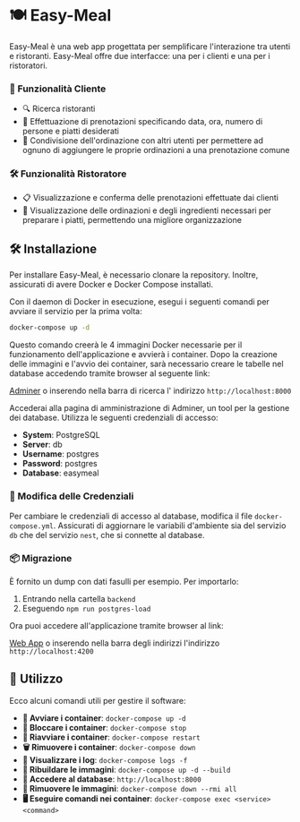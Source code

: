 
# 🍽️ Easy-Meal

Easy-Meal è una web app progettata per semplificare l'interazione tra utenti e ristoranti. Easy-Meal offre due interfacce: una per i clienti e una per i ristoratori.

### 🌟 Funzionalità Cliente
- 🔍 Ricerca ristoranti
- 📅 Effettuazione di prenotazioni specificando data, ora, numero di persone e piatti desiderati
- 👥 Condivisione dell'ordinazione con altri utenti per permettere ad ognuno di aggiungere le proprie ordinazioni a una prenotazione comune

### 🛠️ Funzionalità Ristoratore
- 📋 Visualizzazione e conferma delle prenotazioni effettuate dai clienti
- 🍲 Visualizzazione delle ordinazioni e degli ingredienti necessari per preparare i piatti, permettendo una migliore organizzazione

## 🛠️ Installazione

Per installare Easy-Meal, è necessario clonare la repository. Inoltre, assicurati di avere Docker e Docker Compose installati.

Con il daemon di Docker in esecuzione, esegui i seguenti comandi per avviare il servizio per la prima volta:

```bash
docker-compose up -d
```

Questo comando creerà le 4 immagini Docker necessarie per il funzionamento dell'applicazione e avvierà i container. Dopo la creazione delle immagini e l'avvio dei container, sarà necessario creare le tabelle nel database accedendo tramite browser al seguente link: 

[Adminer](http://localhost:8000) o inserendo nella barra di ricerca l' indirizzo `http://localhost:8000` 


Accederai alla pagina di amministrazione di Adminer, un tool per la gestione dei database. Utilizza le seguenti credenziali di accesso:

- **System**: PostgreSQL
- **Server**: db
- **Username**: postgres
- **Password**: postgres
- **Database**: easymeal

### 🔐 Modifica delle Credenziali

Per cambiare le credenziali di accesso al database, modifica il file `docker-compose.yml`. Assicurati di aggiornare le variabili d'ambiente sia del servizio `db` che del servizio `nest`, che si connette al database.

### 📦 Migrazione

È fornito un dump con dati fasulli per esempio. Per importarlo:
1. Entrando nella cartella `backend`
2. Eseguendo ``npm run postgres-load``

Ora puoi accedere all'applicazione tramite browser al link:

[Web App](http://localhost:4200) o inserendo nella barra degli indirizzi l'indirizzo `http://localhost:4200`

## 🧰 Utilizzo

Ecco alcuni comandi utili per gestire il software:

- **🚀 Avviare i container**: `docker-compose up -d`
- **🛑 Bloccare i container**: `docker-compose stop`
- **🔄 Riavviare i container**: `docker-compose restart`
- **🗑️ Rimuovere i container**: `docker-compose down`
- **📜 Visualizzare i log**: `docker-compose logs -f`
- **🔧 Ribuildare le immagini**: `docker-compose up -d --build`
- **🔑 Accedere al database**: `http://localhost:8000`
- **🧹 Rimuovere le immagini**: `docker-compose down --rmi all`
- **🖥️ Eseguire comandi nei container**: `docker-compose exec <service> <command>`
